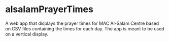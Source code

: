 # alsalamPrayerTimes
A web app that displays the prayer times for MAC Al-Salam Centre based on CSV files containing the times for each day. The app is meant to be used on a vertical display.
 
